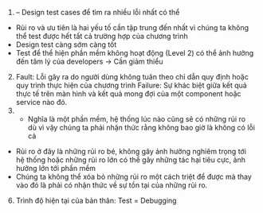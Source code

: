 1. – Design test cases để tìm ra nhiều lỗi nhất có thể
- Rủi ro và ưu tiên là hai yếu tố cần tập trung đến nhất vì chúng ta không thể test được hết tất cả trường hợp của chương trình
- Design test càng sớm càng tốt
- Test để thể hiện phần mềm không hoạt động (Level 2) có thể ảnh hưởng đến tâm lý của developers -> Cần giảm thiểu
2. Fault: Lỗi gây ra do người dùng không tuân theo chỉ dẫn quy định hoặc quy trình thực hiện của chương trình
Failure:  Sự khác biệt giữa kết quả thực tế trên màn hình và kết quả mong đợi của một component hoặc service nào đó.
3. - Nghĩa là một phần mềm, hệ thống lúc nào cũng sẽ có những rủi ro dù vì vậy chúng ta phải nhận thức rằng không bao giờ là không có lỗi cả
- Rủi ro ở đây là những rủi ro bé, không gây ảnh hưởng nghiêm trọng tới hệ thống hoặc những rủi ro lớn có thể gây những tác hại tiêu cực, ảnh hưởng lớn tới phần mềm
- Chúng ta không thể xóa bỏ những rủi ro một cách triệt để được mà thay vào đó là phải có nhận thức về sự tồn tại của những rủi ro.
6. Trình độ hiện tại của bản thân: Test = Debugging
